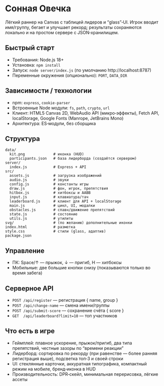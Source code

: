 # Сонная Овечка

Лёгкий раннер на Canvas с таблицей лидеров и “glass”‑UI. Игрок вводит имя/группу, бегает и улучшает рекорд; результаты сохраняются локально и на простом сервере с JSON‑хранилищем.

## Быстрый старт
- Требования: Node.js 18+
- Установка: `npm install`
- Запуск: `node server/index.js` (по умолчанию http://localhost:8787)
- Переменные окружения (опционально): `PORT`, `DATA_DIR`

## Зависимости / технологии
- npm: `express`, `cookie-parser`
- Встроенные Node модули: `fs`, `path`, `crypto`, `url`
- Клиент: HTML5 Canvas 2D, WebAudio API (микро‑эффекты), Fetch API, localStorage, Google Fonts (Manrope, JetBrains Mono)
- Архитектура: ES‑модули, без сборщика

## Структура
```
data/
  kit.png             # иконка (HUD)
  participants.json   # база лидерборда (создаётся сервером)
server/
  index.js            # Express + API
src/
  assets.js           # загрузка изображений
  audio.js            # звуки
  config.js           # константы игры
  draw.js             # фон, игрок, препятствия
  hitbox.js           # хитбоксы и AABB
  input.js            # клавиатура/тач
  leaderboard.js      # клиент для API + localStorage
  main.js             # цикл, UI, модалки
  obstacles.js        # спавн/движение препятствий
  state.js            # состояние
  utils.js            # утилиты
svg/                  # (по желанию) дополнительные иконки
index.html            # разметка
style.css             # стили (glass, адаптив)
package.json
```

## Управление
- ПК: Space/↑ — прыжок, ↓ — пригиб, H — хитбоксы
- Мобильные: две большие кнопки снизу (показываются только во время забега)

## Серверное API
- `POST /api/register` — регистрация { name, group }
- `POST /api/change-name` — смена имени/группы
- `POST /api/submit-score` — сохранение счёта { score }
- `GET  /api/leaderboard?limit=10` — топ участников

## Что есть в игре
- Геймплей: плавное ускорение, прыжок/пригиб, два типа препятствий, честные зазоры по “времени реакции”
- Лидерборд: сортировка по рекорду (при равенстве — более ранняя регистрация выше), подсветка топ‑3 и своей строки
- UI: стеклянные карточки, аккуратная типографика, компактный режим на мобиле, бренд‑иконка в HUD
- Производительность: DPR‑скейл, минимальная перерисовка, лёгкие ассеты